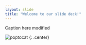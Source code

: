 ```yaml
---
layout: slide
title: "Welcome to our slide deck!"
---
```


Caption here modified

![poptocat](https://octodex.github.com/images/poptocat.png)
{: .center}
